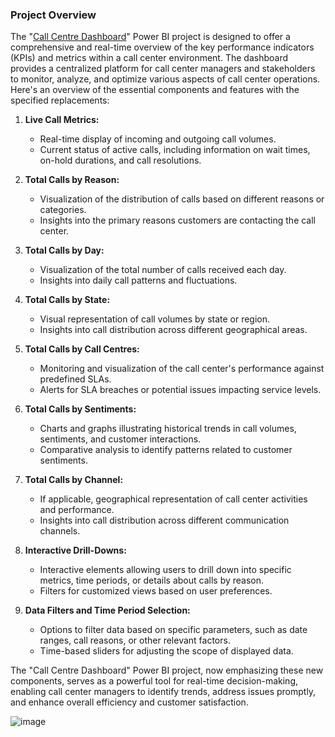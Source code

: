 ### Project Overview<br>
The "[Call Centre Dashboard](https://github.com/OLUJUWON-OMOTOBA/Project-4/blob/main/Call%20center%20Dashboard.pbix)" Power BI project is designed to offer a comprehensive and real-time overview of the key performance indicators (KPIs) and metrics within a call center environment. The dashboard provides a centralized platform for call center managers and stakeholders to monitor, analyze, and optimize various aspects of call center operations. Here's an overview of the essential components and features with the specified replacements:

1. **Live Call Metrics:**
   - Real-time display of incoming and outgoing call volumes.
   - Current status of active calls, including information on wait times, on-hold durations, and call resolutions.

2. **Total Calls by Reason:**
   - Visualization of the distribution of calls based on different reasons or categories.
   - Insights into the primary reasons customers are contacting the call center.

3. **Total Calls by Day:**
   - Visualization of the total number of calls received each day.
   - Insights into daily call patterns and fluctuations.

4. **Total Calls by State:**
   - Visual representation of call volumes by state or region.
   - Insights into call distribution across different geographical areas.

5. **Total Calls by Call Centres:**
   - Monitoring and visualization of the call center's performance against predefined SLAs.
   - Alerts for SLA breaches or potential issues impacting service levels.

6. **Total Calls by Sentiments:**
   - Charts and graphs illustrating historical trends in call volumes, sentiments, and customer interactions.
   - Comparative analysis to identify patterns related to customer sentiments.

7. **Total Calls by Channel:**
   - If applicable, geographical representation of call center activities and performance.
   - Insights into call distribution across different communication channels.

8. **Interactive Drill-Downs:**
   - Interactive elements allowing users to drill down into specific metrics, time periods, or details about calls by reason.
   - Filters for customized views based on user preferences.

9. **Data Filters and Time Period Selection:**
   - Options to filter data based on specific parameters, such as date ranges, call reasons, or other relevant factors.
   - Time-based sliders for adjusting the scope of displayed data.


The "Call Centre Dashboard" Power BI project, now emphasizing these new components, serves as a powerful tool for real-time decision-making, enabling call center managers to identify trends, address issues promptly, and enhance overall efficiency and customer satisfaction.

![image](https://github.com/OLUJUWON-OMOTOBA/Project-4/assets/134015058/5cb62c78-7e61-4302-b57a-5fc7e48e76a1)

